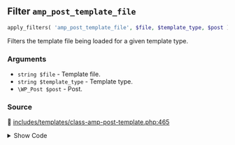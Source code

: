 ## Filter `amp_post_template_file`

```php
apply_filters( 'amp_post_template_file', $file, $template_type, $post );
```

Filters the template file being loaded for a given template type.

### Arguments

* `string $file` - Template file.
* `string $template_type` - Template type.
* `\WP_Post $post` - Post.

### Source

:link: [includes/templates/class-amp-post-template.php:465](/includes/templates/class-amp-post-template.php#L465)

<details>
<summary>Show Code</summary>

```php
$file = apply_filters( 'amp_post_template_file', $file, $template_type, $this->post );
```

</details>
